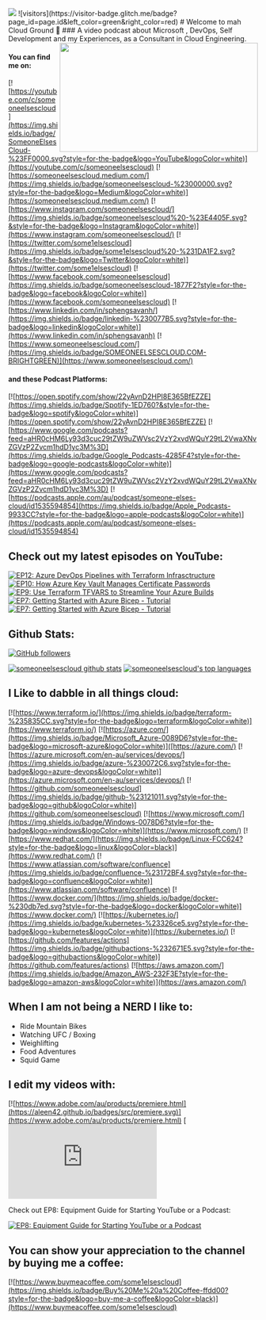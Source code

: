 <img src="IMGs/IMG_8449.HEIC"/>
![visitors](https://visitor-badge.glitch.me/badge?page_id=page.id&left_color=green&right_color=red)
# Welcome to mah Cloud Ground 👋
### A video podcast about Microsoft , DevOps, Self Development and my Experiences, as a Consultant in Cloud Engineering.

<img align="right" src="https://media1.giphy.com/media/13HgwGsXF0aiGY/giphy.gif" width="400" height="220" />

#### You can find me on:
[![https://youtube.com/c/someoneelsescloud](https://img.shields.io/badge/SomeoneElsesCloud-%23FF0000.svg?style=for-the-badge&logo=YouTube&logoColor=white)](https://youtube.com/c/someoneelsescloud)
[![https://someoneelsescloud.medium.com/](https://img.shields.io/badge/someoneelsescloud-%23000000.svg?style=for-the-badge&logo=Medium&logoColor=white)](https://someoneelsescloud.medium.com/)
[![https://www.instagram.com/someoneelsescloud/](https://img.shields.io/badge/someoneelsescloud%20-%23E4405F.svg?&style=for-the-badge&logo=Instagram&logoColor=white)](https://www.instagram.com/someoneelsescloud/)
[![https://twitter.com/some1elsescloud](https://img.shields.io/badge/some1elsescloud%20-%231DA1F2.svg?&style=for-the-badge&logo=Twitter&logoColor=white)](https://twitter.com/some1elsescloud)
[![https://www.facebook.com/someoneelsescloud](https://img.shields.io/badge/someoneelsescloud-1877F2?style=for-the-badge&logo=facebook&logoColor=white)](https://www.facebook.com/someoneelsescloud)
[![https://www.linkedin.com/in/sphengsavanh/](https://img.shields.io/badge/linkedin-%230077B5.svg?style=for-the-badge&logo=linkedin&logoColor=white)](https://www.linkedin.com/in/sphengsavanh)
[![https://www.someoneelsescloud.com/](https://img.shields.io/badge/SOMEONEELSESCLOUD.COM-BRIGHTGREEN)](https://www.someoneelsescloud.com/)

#### and these Podcast Platforms:
[![https://open.spotify.com/show/22yAvnD2HPI8E365BfEZZE](https://img.shields.io/badge/Spotify-1ED760?&style=for-the-badge&logo=spotify&logoColor=white)](https://open.spotify.com/show/22yAvnD2HPI8E365BfEZZE)
[![https://www.google.com/podcasts?feed=aHR0cHM6Ly93d3cuc29tZW9uZWVsc2VzY2xvdWQuY29tL2VwaXNvZGVzP2Zvcm1hdD1yc3M%3D](https://img.shields.io/badge/Google_Podcasts-4285F4?style=for-the-badge&logo=google-podcasts&logoColor=white)](https://www.google.com/podcasts?feed=aHR0cHM6Ly93d3cuc29tZW9uZWVsc2VzY2xvdWQuY29tL2VwaXNvZGVzP2Zvcm1hdD1yc3M%3D)
[![https://podcasts.apple.com/au/podcast/someone-elses-cloud/id1535594854](https://img.shields.io/badge/Apple_Podcasts-9933CC?style=for-the-badge&logo=apple-podcasts&logoColor=white)](https://podcasts.apple.com/au/podcast/someone-elses-cloud/id1535594854)

## Check out my latest episodes on YouTube:
[![EP12: Azure DevOps Pipelines with Terraform Infrasctructure](https://img.youtube.com/vi/a_jFU63ANOg/default.jpg)](https://www.youtube.com/watch?v=a_jFU63ANOg)
[![EP10: How Azure Key Vault Manages Certificate Passwords](https://img.youtube.com/vi/HwS8b-E_Wy4/default.jpg)](https://www.youtube.com/watch?v=HwS8b-E_Wy4)
[![EP9: Use Terraform TFVARS to Streamline Your Azure Builds](https://img.youtube.com/vi/Ju3-V5ipbNw/default.jpg)](https://www.youtube.com/watch?v=Ju3-V5ipbNw)
[![EP7: Getting Started with Azure Bicep - Tutorial](https://img.youtube.com/vi/Vux7kvB-i-E/default.jpg)](https://www.youtube.com/watch?v=Vux7kvB-i-E)
[![EP7: Getting Started with Azure Bicep - Tutorial](https://img.youtube.com/vi/A6BpsBxy4m0/default.jpg)](https://www.youtube.com/watch?v=A6BpsBxy4m0)

## Github Stats:
[![GitHub followers](https://img.shields.io/github/followers/someoneelsescloud.svg?style=social&label=Follow&maxAge=2592000)](https://github.com/someoneelsescloud?tab=followers)

[![someoneelsescloud github stats](https://github-readme-stats.vercel.app/api?username=someoneelsescloud)](https://github.com/someoneelsescloud/github-readme-stats)
[![someoneelsescloud's top languages](https://github-readme-stats.vercel.app/api/top-langs/?username=someoneelsescloud)](https://github.com/someoneelsescloud/github-readme-stats)

## I Like to dabble in all things cloud:
[![https://www.terraform.io/](https://img.shields.io/badge/terraform-%235835CC.svg?style=for-the-badge&logo=terraform&logoColor=white)](https://www.terraform.io/)
[![https://azure.com/](https://img.shields.io/badge/Microsoft_Azure-0089D6?style=for-the-badge&logo=microsoft-azure&logoColor=white)]([https://azure.com/)
[![https://azure.microsoft.com/en-au/services/devops/](https://img.shields.io/badge/azure-%230072C6.svg?style=for-the-badge&logo=azure-devops&logoColor=white)](https://azure.microsoft.com/en-au/services/devops/)
[![https://github.com/someoneelsescloud](https://img.shields.io/badge/github-%23121011.svg?style=for-the-badge&logo=github&logoColor=white)](https://github.com/someoneelsescloud)
[![https://www.microsoft.com/](https://img.shields.io/badge/Windows-0078D6?style=for-the-badge&logo=windows&logoColor=white)](https://www.microsoft.com/)
[![https://www.redhat.com/](https://img.shields.io/badge/Linux-FCC624?style=for-the-badge&logo=linux&logoColor=black)](https://www.redhat.com/)
[![https://www.atlassian.com/software/confluence](https://img.shields.io/badge/confluence-%23172BF4.svg?style=for-the-badge&logo=confluence&logoColor=white)](https://www.atlassian.com/software/confluence)
[![https://www.docker.com/](https://img.shields.io/badge/docker-%230db7ed.svg?style=for-the-badge&logo=docker&logoColor=white)](https://www.docker.com/)
[![https://kubernetes.io/](https://img.shields.io/badge/kubernetes-%23326ce5.svg?style=for-the-badge&logo=kubernetes&logoColor=white)](https://kubernetes.io/)
[![https://github.com/features/actions](https://img.shields.io/badge/githubactions-%232671E5.svg?style=for-the-badge&logo=githubactions&logoColor=white)](https://github.com/features/actions)
[![https://aws.amazon.com/](https://img.shields.io/badge/Amazon_AWS-232F3E?style=for-the-badge&logo=amazon-aws&logoColor=white)](https://aws.amazon.com/)

## When I am not being a NERD I like to:
- Ride Mountain Bikes
- Watching UFC / Boxing
- Weighlifting
- Food Adventures
- Squid Game

## I edit my videos with:
[![https://www.adobe.com/au/products/premiere.html](https://aleen42.github.io/badges/src/premiere.svg)](https://www.adobe.com/au/products/premiere.html)
[![https://www.adobe.com/au/products/photoshop.html](https://aleen42.github.io/badges/src/photoshop.svg
)](https://www.adobe.com/au/products/photoshop.html)

Check out EP8: Equipment Guide for Starting YouTube or a Podcast:

[![EP8: Equipment Guide for Starting YouTube or a Podcast](https://img.youtube.com/vi/yyXeZjlwcCg/default.jpg)](https://www.youtube.com/watch?v=yyXeZjlwcCg)

## You can show your appreciation to the channel by buying me a coffee:
[![https://www.buymeacoffee.com/some1elsescloud](https://img.shields.io/badge/Buy%20Me%20a%20Coffee-ffdd00?style=for-the-badge&logo=buy-me-a-coffee&logoColor=black)](https://www.buymeacoffee.com/some1elsescloud)
